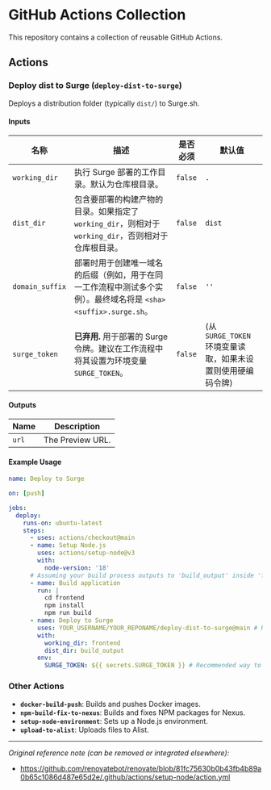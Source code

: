 # GitHub Actions Collection

This repository contains a collection of reusable GitHub Actions.

## Actions

### Deploy dist to Surge (`deploy-dist-to-surge`)

Deploys a distribution folder (typically `dist/`) to Surge.sh.

#### Inputs

| 名称          | 描述                                                                                                     | 是否必须 | 默认值 |
|---------------|-----------------------------------------------------------------------------------------------------------------|----------|---------|
| `working_dir` | 执行 Surge 部署的工作目录。默认为仓库根目录。                                                                       | `false`  | `.`     |
| `dist_dir`    | 包含要部署的构建产物的目录。如果指定了 `working_dir`，则相对于 `working_dir`，否则相对于仓库根目录。                                     | `false`  | `dist`  |
| `domain_suffix` | 部署时用于创建唯一域名的后缀（例如，用于在同一工作流程中测试多个实例）。最终域名将是 `<sha><suffix>.surge.sh`。                                   | `false`  | `''`    |
| `surge_token` | **已弃用.** 用于部署的 Surge 令牌。建议在工作流程中将其设置为环境变量 `SURGE_TOKEN`。                                                        | `false`  | (从 `SURGE_TOKEN` 环境变量读取，如果未设置则使用硬编码令牌) |


#### Outputs

| Name  | Description      |
|-------|------------------|
| `url` | The Preview URL. |

#### Example Usage

```yaml
name: Deploy to Surge

on: [push]

jobs:
  deploy:
    runs-on: ubuntu-latest
    steps:
      - uses: actions/checkout@main
      - name: Setup Node.js
        uses: actions/setup-node@v3
        with:
          node-version: '18'
      # Assuming your build process outputs to 'build_output' inside 'frontend' directory
      - name: Build application
        run: |
          cd frontend
          npm install
          npm run build
      - name: Deploy to Surge
        uses: YOUR_USERNAME/YOUR_REPONAME/deploy-dist-to-surge@main # Replace with your actual repo path
        with:
          working_dir: frontend
          dist_dir: build_output
        env:
          SURGE_TOKEN: ${{ secrets.SURGE_TOKEN }} # Recommended way to provide the token
```

### Other Actions

- **`docker-build-push`**: Builds and pushes Docker images.
- **`npm-build-fix-to-nexus`**: Builds and fixes NPM packages for Nexus.
- **`setup-node-environment`**: Sets up a Node.js environment.
- **`upload-to-alist`**: Uploads files to Alist.

---
*Original reference note (can be removed or integrated elsewhere):*
- https://github.com/renovatebot/renovate/blob/81fc75630b0b43fb4b89a0b65c1086d487e65d2e/.github/actions/setup-node/action.yml
